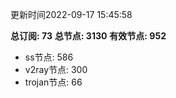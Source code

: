 更新时间2022-09-17 15:45:58

**总订阅: 73**
**总节点: 3130**
**有效节点: 952**
- ss节点: 586
- v2ray节点: 300
- trojan节点: 66
